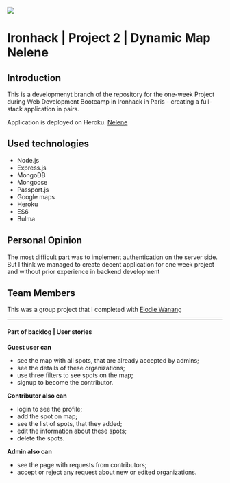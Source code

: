 ![](https://i.imgur.com/1QgrNNw.png)
# Ironhack | Project 2 | Dynamic Map Nelene

## Introduction
This is a developmenyt branch of the repository for the one-week Project during Web Development Bootcamp in Ironhack in Paris - creating a full-stack application in pairs.

Application is deployed on Heroku.
[Nelene](https://nelene.herokuapp.com)

## Used technologies
- Node.js
- Express.js
- MongoDB
- Mongoose
- Passport.js
- Google maps
- Heroku 
- ES6
- Bulma

## Personal Opinion
The most difficult part was to implement authentication on the server side. 
But I think we managed to create decent application for one week project and without prior experience in backend development

## Team Members
This was a group project that I completed with [Elodie Wanang](https://github.com/Lalo8)

---

#### Part of backlog | User stories

**Guest user can**

- see the map with all spots, that are already accepted by admins;
- see the details of these organizations;
- use three filters to see spots on the map;
- signup to become the contributor.


**Contributor also can**

- login to see the profile;
- add the spot on map;
- see the list of spots, that they added;
- edit the information about these spots;
- delete the spots.


**Admin also can**
- see the page with requests from contributors;
- accept or reject any request about new or edited organizations.